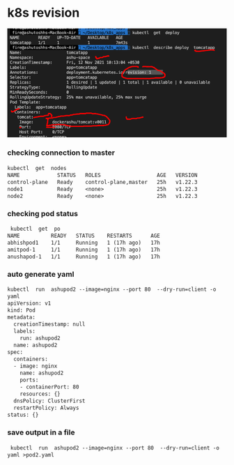 # k8s revision 

<img src="rev.png">

### checking connection to master 

```
kubectl  get  nodes
NAME            STATUS   ROLES                  AGE   VERSION
control-plane   Ready    control-plane,master   25h   v1.22.3
node1           Ready    <none>                 25h   v1.22.3
node2           Ready    <none>                 25h   v1.22.3

```

### checking pod status 

```
 kubectl  get  po   
NAME          READY   STATUS    RESTARTS      AGE
abhishpod1    1/1     Running   1 (17h ago)   17h
amitpod-1     1/1     Running   1 (17h ago)   17h
anushapod-1   1/1     Running   1 (17h ago)   17h

```

### auto generate yaml 

```
kubectl  run  ashupod2 --image=nginx --port 80  --dry-run=client -o yaml 
apiVersion: v1
kind: Pod
metadata:
  creationTimestamp: null
  labels:
    run: ashupod2
  name: ashupod2
spec:
  containers:
  - image: nginx
    name: ashupod2
    ports:
    - containerPort: 80
    resources: {}
  dnsPolicy: ClusterFirst
  restartPolicy: Always
status: {}

```

### save output in a file 

```
 kubectl  run  ashupod2 --image=nginx --port 80  --dry-run=client -o yaml >pod2.yaml
```

